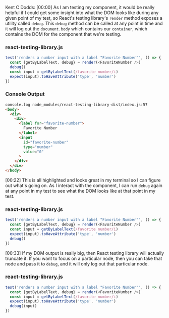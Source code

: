 Kent C Dodds: [00:00] As I am testing my component, it would be really helpful if I could get some insight into what the DOM looks like during any given point of my test, so React's testing library's `render` method exposes a utility called `debug`. This `debug` method can be called at any point in time and it will log out the `document.body` which contains our `container`, which contains the DOM for the component that we're testing.

### react-testing-library.js
```javascript
test('renders a number input with a label "Favorite Number"', () => {
  const {getByLabelText, debug} = render(<FavoriteNumber />)
  debug()
  const input = getByLabelText(/favorite number/i)
  expect(input).toHaveAttribute('type', 'number')
})
```

### Console Output
```html
console.log node_modules/react-testing-library-dist/index.js:57
<body>
  <div>
    <div>
      <label for="favorite-number">
        Favorite Number
      </label>
      <input
        id="favorite-number"
        type="number"
        value="0"
      >
    </div>
  </div>
</body>
```

[00:22] This is all highlighted and looks great in my terminal so I can figure out what's going on. As I interact with the component, I can run `debug` again at any point in my test to see what the DOM looks like at that point in my test.

### react-testing-library.js
```javascript
test('renders a number input with a label "Favorite Number"', () => {
  const {getByLabelText, debug} = render(<FavoriteNumber />)
  const input = getByLabelText(/favorite number/i)
  expect(input).toHaveAttribute('type', 'number')
  debug()
})
```

[00:33] If my DOM output is really big, then React testing library will actually truncate it. If you want to focus on a particular node, then you can take that node and pass it to `debug`, and it will only log out that particular node.

### react-testing-library.js
```javascript
test('renders a number input with a label "Favorite Number"', () => {
  const {getByLabelText, debug} = render(<FavoriteNumber />)
  const input = getByLabelText(/favorite number/i)
  expect(input).toHaveAttribute('type', 'number')
  debug(input)
})
```
